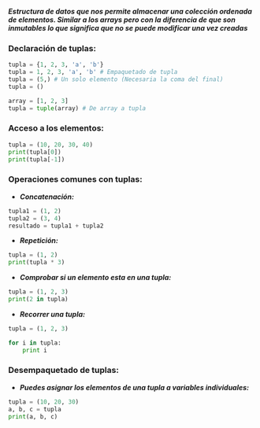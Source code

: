***Estructura de datos que nos permite almacenar una colección ordenada de elementos. Similar a los arrays pero con la diferencia de que son inmutables lo que significa que no se puede modificar una vez creadas***

### Declaración de tuplas:

```python
tupla = {1, 2, 3, 'a', 'b'}
tupla = 1, 2, 3, 'a', 'b' # Empaquetado de tupla
tupla = (5,) # Un solo elemento (Necesaria la coma del final)
tupla = ()

array = [1, 2, 3]
tupla = tuple(array) # De array a tupla
```

### Acceso a los elementos:

```python
tupla = (10, 20, 30, 40)
print(tupla[0])
print(tupla[-1])
```

### Operaciones comunes con tuplas:

- ***Concatenación:***

```python
tupla1 = (1, 2)
tupla2 = (3, 4)
resultado = tupla1 + tupla2
```

- ***Repetición:***

```python
tupla = (1, 2)
print(tupla * 3)
```

- ***Comprobar si un elemento esta en una tupla:***

```python
tupla = (1, 2, 3)
print(2 in tupla)
```

- ***Recorrer una tupla:***

```python
tupla = (1, 2, 3)

for i in tupla:
	print i
```

### Desempaquetado de tuplas:

- ***Puedes asignar los elementos de una tupla a variables individuales:***

```python
tupla = (10, 20, 30)
a, b, c = tupla
print(a, b, c)
```